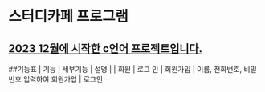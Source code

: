 # 스터디카페 프로그램
<u>2023 12월에 시작한 c언어 프로젝트입니다.</u> 
-----------------------------------------

##기능표
|         기능           | 세부기능  |                  설명                     |
| 회원  |    로그 인     | 회원가입   |  이름, 전화번호, 비밀번호 입력하여 회원가입 |
                           로그인        

